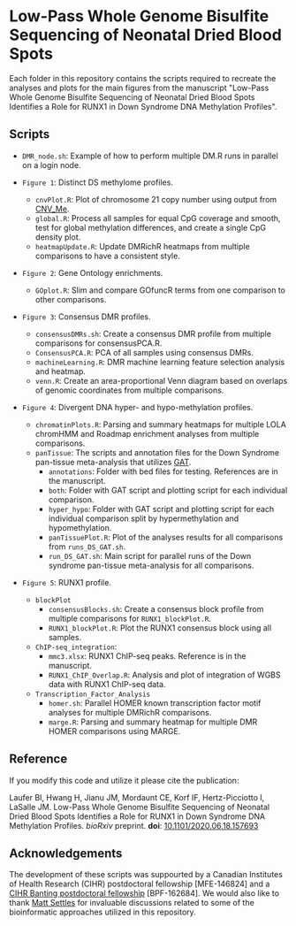 # Low-Pass Whole Genome Bisulfite Sequencing of Neonatal Dried Blood Spots

Each folder in this repository contains the scripts required to recreate the analyses and plots for the main figures from the manuscript "Low-Pass Whole Genome Bisulfite Sequencing of Neonatal Dried Blood Spots Identifies a Role for RUNX1 in Down Syndrome DNA Methylation Profiles". 

## Scripts

- `DMR_node.sh`: Example of how to perform multiple DM.R runs in parallel on a login node. 

- `Figure 1`: Distinct DS methylome profiles.
	- `cnvPlot.R`: Plot of chromosome 21 copy number using output from [CNV_Me](https://github.com/hyeyeon-hwang/CNV_Me).
	- `global.R`: Process all samples for equal CpG coverage and smooth, test for global methylation differences, and create a single CpG density plot.
	- `heatmapUpdate.R`: Update DMRichR heatmaps from multiple comparisons to have a consistent style.
	
- `Figure 2`: Gene Ontology enrichments.
	- `GOplot.R`: Slim and compare GOfuncR terms from one comparison to other comparisons.
	
- `Figure 3`: Consensus DMR profiles.
	- `consensusDMRs.sh`: Create a consensus DMR profile from multiple comparisons for consensusPCA.R.
	- `ConsensusPCA.R`: PCA of all samples using consensus DMRs.
	- `machineLearning.R`: DMR machine learning feature selection analysis and heatmap.
	- `venn.R`: Create an area-proportional Venn diagram based on overlaps of genomic coordinates from multiple comparisons.
	
- `Figure 4`: Divergent DNA hyper- and hypo-methylation profiles.
	- `chromatinPlots.R`: Parsing and summary heatmaps for multiple LOLA chromHMM and Roadmap enrichment analyses from multiple comparisons.
	- `panTissue`: The scripts and annotation files for the Down Syndrome pan-tissue meta-analysis that utilizes [GAT](https://github.com/AndreasHeger/gat).
		- `annotations`: Folder with bed files for testing. References are in the manuscript.
		- `both`: Folder with GAT script and plotting script for each individual comparison.
		- `hyper_hypo`: Folder with GAT script and plotting script for each individual comparison split by hypermethylation and hypomethylation.
		- `panTissuePlot.R`: Plot of the analyses results for all comparisons from `runs_DS_GAT.sh`.
		- `run_DS_GAT.sh`: Main script for parallel runs of the Down syndrome pan-tissue meta-analysis for all comparisons. 

- `Figure 5`: RUNX1 profile.
	- `blockPlot`
		- `consensusBlocks.sh`: Create a consensus block profile from multiple comparisons for `RUNX1_blockPlot.R`.
		- `RUNX1_blockPlot.R`: Plot the RUNX1 consensus block using all samples.
	- `ChIP-seq_integration`:
		- `mmc3.xlsx`: RUNX1 ChIP-seq peaks. Reference is in the manuscript.
		- `RUNX1_ChIP_Overlap.R`: Analysis and plot of integration of WGBS data with RUNX1 ChIP-seq data.
	- `Transcription_Factor_Analysis`
		- `homer.sh`: Parallel HOMER known transcription factor motif analyses for multiple DMRichR comparisons.
		- `marge.R`: Parsing and summary heatmap for multiple DMR HOMER comparisons using MARGE.
		
## Reference

If you modify this code and utilize it please cite the publication:

Laufer BI, Hwang H, Jianu JM, Mordaunt CE, Korf IF, Hertz-Picciotto I, LaSalle JM. Low-Pass Whole Genome Bisulfite Sequencing of Neonatal Dried Blood Spots Identifies a Role for RUNX1 in Down Syndrome DNA Methylation Profiles. *bioRxiv* preprint. **doi**: [10.1101/2020.06.18.157693](https://doi.org/10.1101/2020.06.18.157693)

## Acknowledgements

The development of these scripts was suppourted by a Canadian Institutes of Health Research (CIHR) postdoctoral fellowship [MFE-146824] and a [CIHR Banting postdoctoral fellowship](https://banting.fellowships-bourses.gc.ca/en/2018-2019-eng.html) [BPF-162684].  We would also like to thank [Matt Settles](https://github.com/msettles) for invaluable discussions related to some of the bioinformatic approaches utilized in this repository.
